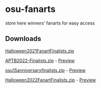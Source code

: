 # osu-fanarts
store here winners' fanarts for easy access

## Downloads
[Halloween2021FanartFinalists.zip](https://assets.ppy.sh/contests/135/winners/Halloween2021FanartFinalists.zip)

[APTB2022-Finalists.zip](https://assets.ppy.sh/contests/142/APTB2022-Finalists.zip) - [Preview](https://osu.ppy.sh/home/news/2022-05-08-aptb-fanart-results)

[osu15anniversaryfinalists.zip](https://assets.ppy.sh/contests/153/winners/osu15anniversaryfinalists.zip) - [Preview](https://osu.ppy.sh/home/news/2022-09-15-anniversary-art-contest-results)

[Halloween2022FanartFinalists.zip](https://assets.ppy.sh/contests/154/winners/Halloween2022FanartFinalists.zip) - [Preview](https://osu.ppy.sh/home/news/2022-10-29-halloween-fanart-results)


